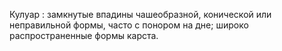 ---
---

Кулуар
: замкнутые впадины чашеобразной, конической или неправильной формы, часто с понором на дне; широко распространенные формы карста.
